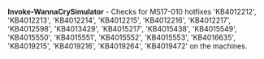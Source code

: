 **Invoke-WannaCrySimulator** - Checks for MS17-010 hotfixes 'KB4012212', 'KB4012213', 'KB4012214', 'KB4012215', 'KB4012216', 'KB4012217', 'KB4012598', 'KB4013429', 'KB4015217', 'KB4015438', 'KB4015549', 'KB4015550', 'KB4015551', 'KB4015552', 'KB4015553', 'KB4016635', 'KB4019215', 'KB4019216', 'KB4019264', 'KB4019472' on the machines.
